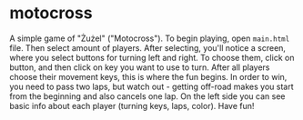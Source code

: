 # motocross
A simple game of "Żużel" ("Motocross").
To begin playing, open `main.html` file. Then select amount of players. After selecting, you'll notice a screen, where you select buttons for turning left and right. To choose them, click on button, and then click on key you want to use to turn. After all players choose their movement keys, this is where the fun begins. In order to win, you need to pass two laps, but watch out - getting off-road makes you start from the beginning and also cancels one lap. On the left side you can see basic info about each player (turning keys, laps, color). Have fun!
